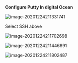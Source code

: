 **Configure Putty In digital Ocean**

![image-20201224211331741](C:\Users\ajitg\Notes\Putty\Putty.assets\image-20201224211331741.png)

Select SSH above

![image-20201224211702698](C:\Users\ajitg\Notes\Putty\Putty.assets\image-20201224211702698.png)



![image-20201224211446891](C:\Users\ajitg\Notes\Putty\Putty.assets\image-20201224211446891.png)



![image-20201224211802487](C:\Users\ajitg\Notes\Putty.assets\image-20201224211802487.png)
